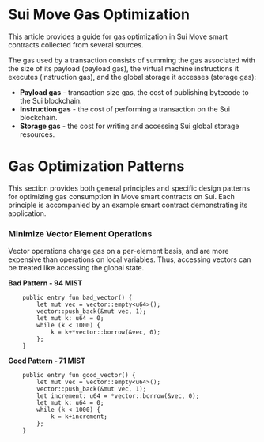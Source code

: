 # Sui Move Gas Optimization

This article provides a guide for gas optimization in Sui Move smart contracts collected from several sources.

The gas used by a transaction consists of summing the gas associated with the size of its payload (payload gas), the virtual machine instructions it executes (instruction gas), and the global storage it accesses (storage gas):

- **Payload gas** - transaction size gas, the cost of publishing bytecode to the Sui blockchain.
- **Instruction gas** - the cost of performing a transaction on the Sui blockchain.
- **Storage gas** - the cost for writing and accessing Sui global storage resources.

 # Gas Optimization Patterns

This section provides both general principles and specific design patterns for optimizing gas consumption in Move smart contracts on Sui. Each principle is accompanied by an example smart contract demonstrating its application.

### Minimize Vector Element Operations

Vector operations charge gas on a per-element basis, and are more expensive than operations on local variables. Thus, accessing vectors can be treated like accessing the global state.


**Bad Pattern - 94 MIST** 
```
    public entry fun bad_vector() {
        let mut vec = vector::empty<u64>();
        vector::push_back(&mut vec, 1);
        let mut k: u64 = 0;
        while (k < 1000) {
            k = k+*vector::borrow(&vec, 0);
        };
    }
```

**Good Pattern - 71 MIST**
```
    public entry fun good_vector() {
        let mut vec = vector::empty<u64>();
        vector::push_back(&mut vec, 1);
        let increment: u64 = *vector::borrow(&vec, 0);
        let mut k: u64 = 0;
        while (k < 1000) {
            k = k+increment;
        };
    }
```
